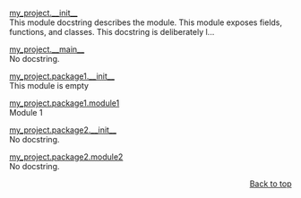 [my\_project.\_\_init\_\_](/docs/api/modules/my_project/__init__/README.md)
<br>
This module docstring describes the module. This module exposes fields, functions, and classes. This docstring is deliberately l...


[my\_project.\_\_main\_\_](/docs/api/modules/my_project/__main__/README.md)
<br>
No docstring.


[my\_project.package1.\_\_init\_\_](/docs/api/modules/my_project/package1/__init__/README.md)
<br>
This module is empty


[my\_project.package1.module1](/docs/api/modules/my_project/package1/module1/README.md)
<br>
Module 1


[my\_project.package2.\_\_init\_\_](/docs/api/modules/my_project/package2/__init__/README.md)
<br>
No docstring.

[my\_project.package2.module2](/docs/api/modules/my_project/package2/module2/README.md)
<br>
No docstring.

<p align="right"><a href="#myproject-api-reference">Back to top</a></p>

